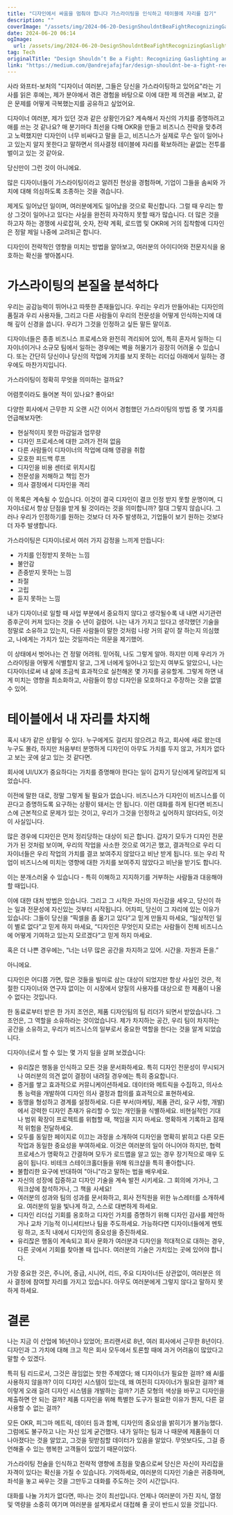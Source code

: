 ```yaml
---
title: "디자인에서 싸움을 멈춰야 합니다 가스라이팅을 인식하고 테이블에 자리를 잡기"
description: ""
coverImage: "/assets/img/2024-06-20-DesignShouldntBeaFightRecognizingGaslightingandTakingYourSeatattheTable_0.png"
date: 2024-06-20 06:14
ogImage: 
  url: /assets/img/2024-06-20-DesignShouldntBeaFightRecognizingGaslightingandTakingYourSeatattheTable_0.png
tag: Tech
originalTitle: "Design Shouldn’t Be a Fight: Recognizing Gaslighting and Taking Your Seat at the Table"
link: "https://medium.com/@andrejafajfar/design-shouldnt-be-a-fight-recognizing-gaslighting-and-taking-your-seat-at-the-table-0485db573526"
---
```



사라 와프터-보처의 "디자이너 여러분, 그들은 당신을 가스라이팅하고 있어요"라는 기사를 읽은 후에는, 제가 분야에서 겪은 경험을 바탕으로 이에 대한 제 의견을 써보고, 같은 문제를 어떻게 극복했는지를 공유하고 싶었어요.

디자이너 여러분, 제가 있던 것과 같은 상황인가요? 계속해서 자신의 가치를 증명하려고 애를 쓰는 것 같나요? 매 분기마다 최선을 다해 OKR을 만들고 비즈니스 전략을 맞추려고 노력했지만 디자인이 너무 비싸다고 말을 듣고, 비즈니스가 실제로 무슨 일이 일어나고 있는지 알지 못한다고 말하면서 의사결정 테이블에 자리를 확보하려는 끝없는 전투를 벌이고 있는 것 같아요.

당신만이 그런 것이 아니에요.

많은 디자이너들이 가스라이팅이라고 알려진 현상을 경험하며, 기업이 그들을 솜씨와 가치에 대해 의심하도록 조종하는 것을 겪습니다.

<div class="content-ad"></div>

제게도 일어났던 일이며, 여러분에게도 일어났을 것으로 확신합니다. 그럴 때 우리는 항상 그것이 일어나고 있다는 사실을 완전히 자각하지 못할 때가 많습니다. 더 많은 것을 하고자 하는 경쟁에 사로잡혀, 숫자, 전략 계획, 로드맵 및 OKR에 거의 집착함에 디자인은 정말 제일 나중에 고려되곤 합니다.

디자인이 전략적인 영향을 미치는 방법을 알아보고, 여러분의 아이디어와 전문지식을 옹호하는 확신을 쌓아봅시다.

# 가스라이팅의 본질을 분석하다

우리는 공감능력이 뛰어나고 따뜻한 존재들입니다. 우리는 우리가 만들어내는 디자인의 품질과 우리 사용자들, 그리고 다른 사람들이 우리의 전문성을 어떻게 인식하는지에 대해 깊이 신경을 씁니다. 우리가 그것을 인정하고 싶든 말든 말이죠.

<div class="content-ad"></div>

디자이너들은 종종 비즈니스 프로세스와 완전히 격리되어 있어, 특히 혼자서 일하는 디자이너이거나 소규모 팀에서 일하는 경우에는 벽을 허물기가 굉장히 어려울 수 있습니다. 또는 간단히 당신이나 당신의 작업에 가치를 보지 못하는 리더십 아래에서 일하는 경우에도 마찬가지입니다.

가스라이팅이 정확히 무엇을 의미하는 걸까요?

어렴풋이라도 들어본 적이 있나요? 좋아요!

다양한 회사에서 근무한 지 오랜 시간 이어서 경험했던 가스라이팅의 방법 중 몇 가지를 언급해보자면:

<div class="content-ad"></div>

- 현실적이지 못한 마감일과 업무량
- 디자인 프로세스에 대한 고려가 전혀 없음
- 다른 사람들이 디자이너의 작업에 대해 영광을 취함
- 모호한 피드백 루프
- 디자인을 비용 센터로 위치시킴
- 전문성을 저해하고 책임 전가
- 의사 결정에서 디자인을 격리

이 목록은 계속될 수 있습니다. 이것이 결국 디자인이 결코 인정 받지 못할 운명이며, 디자이너로서 항상 단점을 받게 될 것이라는 것을 의미합니까? 절대 그렇지 않습니다. 그러나 우리가 인정하기를 원하는 것보다 더 자주 발생하고, 기업들이 보기 원하는 것보다 더 자주 발생합니다.

가스라이팅은 디자이너로서 여러 가지 감정을 느끼게 만듭니다:

- 가치를 인정받지 못하는 느낌
- 불안감
- 존중받지 못하는 느낌
- 좌절
- 고립
- 듣지 못하는 느낌

<div class="content-ad"></div>

내가 디자이너로 일할 때 사업 부분에서 중요하지 않다고 생각될수록 내 내면 사기관련 증후군이 커져 있다는 것을 수 년이 걸렸어. 나는 내가 가지고 있다고 생각했던 기술을 정말로 소유하고 있는지, 다른 사람들이 말한 것처럼 나랑 거의 같이 잘 하는지 의심했고, 나에게는 가치가 있는 것일까라는 의문을 제기했어. 

이 상태에서 벗어나는 건 정말 어려워. 믿어줘, 나도 그렇게 알아. 하지만 이제 우리가 가스라이팅을 어떻게 식별할지 알고, 그게 너에게 일어나고 있는지 여부도 알았으니, 나는 디자이너로써 내 삶에 조금씩 효과적으로 실천해온 몇 가지를 공유할게. 그렇게 하면 내게 미치는 영향을 최소화하고, 사람들이 항상 디자인을 모호하다고 주장하는 것을 없앨 수 있어. 

# 테이블에서 내 자리를 차지해 

혹시 내가 같은 상황일 수 있다. 누구에게도 걸리지 않으려고 하고, 회사에 새로 왔는데 누구도 몰라, 하지만 처음부터 분명하게 디자인이 아무도 가치를 두지 않고, 가치가 없다고 보는 곳에 살고 있는 것 같다면.

<div class="content-ad"></div>

회사에 UI/UX가 중요하다는 가치를 증명해야 한다는 일이 갑자기 당신에게 달려있게 되었습니다.

이전에 말한 대로, 정말 그렇게 될 필요가 없습니다. 비즈니스가 디자인이 비즈니스를 이끈다고 증명하도록 요구하는 상황이 돼서는 안 됩니다. 이런 대화를 하게 된다면 비즈니스에 근본적으로 문제가 있는 것이고, 우리가 그것을 인정하고 싶어하지 않더라도, 이것이 사실입니다.

많은 경우에 디자인은 먼저 정리당하는 대상이 되곤 합니다. 갑자기 모두가 디자인 전문가가 된 것처럼 보이며, 우리의 작업을 사소한 것으로 여기곤 했고, 결과적으로 우리 디자이너들은 우리 작업의 가치를 결코 보여주지 않았다고 비난 받게 됩니다. 또는 우리 작업이 비즈니스에 미치는 영향에 대한 가치를 보여주지 않았다고 비난을 받기도 합니다.

이는 분개스러울 수 있습니다 - 특히 이해하고 지지하기를 거부하는 사람들과 대응해야 할 때입니다.

<div class="content-ad"></div>

이에 대한 대처 방법은 있습니다. 그리고 그 시작은 자신의 자신감을 세우고, 당신이 하는 일과 전문성에 자신있는 것부터 시작됩니다. 어차피, 당신이 그 자리에 있는 이유가 있습니다: 그들이 당신을 “픽셀을 좀 옮기고 있다”고 믿게 만들지 마세요, “일상적인 일이 별로 없다”고 믿게 하지 마세요, “디자인은 무엇인지 모르는 사람들이 전체 비즈니스에 어떻게 기여하고 있는지 모르겠다”고 믿게 하지 마세요.

혹은 더 나쁜 경우에는, “너는 너무 많은 공간을 차지하고 있어. 시간을. 자원과 돈을.”

아니에요.

디자인은 어디쯤 가면, 많은 것들을 빌미로 삼는 대상이 되었지만 항상 사실인 것은, 적절한 디자이너와 연구자 없이는 이 시장에서 양질의 사용자를 대상으로 한 제품이 나올 수 없다는 것입니다.

<div class="content-ad"></div>

한 동료로부터 받은 한 가지 조언은, 제품 디자인팀의 팀 리더가 되면서 받았습니다. 그 조언은, 그 역할을 소유하라는 것이었습니다. 제가 차지하는 공간, 우리 팀이 차지하는 공간을 소유하고, 우리가 비즈니스의 일부로서 중요한 역할을 한다는 것을 알게 되었습니다.

디자이너로서 할 수 있는 몇 가지 일을 살펴 보겠습니다:

- 유리잖은 행동을 인식하고 모든 것을 문서화하세요. 특히 디자인 전문성이 무시되거나 여러분의 의견 없이 결정이 내려질 경우에는 특히 중요합니다.
- 증거를 쌓고 효과적으로 커뮤니케이션하세요. 데이터와 메트릭을 수집하고, 의사소통 능력을 개발하여 디자인 의사 결정과 합의를 효과적으로 표현하세요.
- 동맹을 형성하고 경계를 설정하세요. 다른 부서(마케팅, 제품 관리, 요구 사항, 개발)에서 강력한 디자인 존재가 유리할 수 있는 개인들을 식별하세요. 비현실적인 기대나 범위 확장이 프로젝트를 위협할 때, 책임을 지지 마세요. 명확하게 기록하고 잠재적 위험을 전달하세요.
- 모두를 동일한 페이지로 이끄는 과정을 소개하여 디자인을 명확히 밝히고 다른 모든 작업과 동일한 중요성을 부여하세요. 이것은 여러분의 일이 아니어야 하지만, 협력 프로세스가 명확하고 간결하며 모두가 로드맵을 알고 있는 경우 장기적으로 매우 도움이 됩니다. 비테크 스테이크홀더들을 위해 워크샵을 특히 좋아합니다.
- 불합리한 요구에 반대하여 "아니"라고 말하는 법을 배우세요.
- 자신의 성장에 집중하고 디자인 기술을 계속 발전 시키세요. 그 회의에 가거나, 그 워크샵에 참석하거나, 그 책을 사세요!
- 여러분의 성과와 팀의 성과를 문서화하고, 회사 전직원을 위한 뉴스레터를 소개하세요. 여러분의 일을 빛나게 하고, 스스로 대변하게 하세요.
- 디자인 리더십 기회를 옹호하고 디자인 가치를 증명하기 위해 디자인 감사를 제안하거나 교차 기능적 이니셔티브나 팀을 주도하세요. 가능하다면 디자이너들에게 멘토링 하고, 조직 내에서 디자인의 중요성을 증진하세요.
- 유리잖은 행동이 계속되고 회사 문화가 여러분과 디자인을 적대적으로 대하는 경우, 다른 곳에서 기회를 찾아볼 때 입니다. 여러분의 기술은 가치있는 곳에 있어야 합니다.

가장 중요한 것은, 주니어, 중급, 시니어, 리드, 주요 디자이너든 상관없이, 여러분은 의사 결정에 참여할 자리를 가지고 있습니다. 아무도 여러분에게 그렇지 않다고 말하지 못하게 하세요.

<div class="content-ad"></div>

# 결론

나는 지금 이 산업에 16년이나 있었어; 프리랜서로 8년, 여러 회사에서 근무한 8년이다. 디자인과 그 가치에 대해 크고 작은 회사 모두에서 토론할 때에 과거 어려움이 많았다고 말할 수 있겠다.

특히 팀 리드로서, 그것은 끊임없는 핫한 주제였다; 왜 디자이너가 필요한 걸까? 왜 AI를 사용하지 않을까? 이미 디자인 시스템이 있는데, 왜 여전히 디자이너가 필요한 걸까? 왜 이렇게 오래 걸려 디자인 시스템을 개발하는 걸까? 기존 모형의 색상을 바꾸고 디자인을 제출하면 안 되는 걸까? 제품 디자인을 위해 특별한 도구가 필요한 이유가 뭔지, 다른 걸 사용할 수 없는 걸까?

모든 OKR, 피그마 메트릭, 데이터 등과 함께, 디자인의 중요성을 밝히기가 불가능했다. 그럼에도 불구하고 나는 자신 있게 굳건했다. 내가 일하는 팀과 나 때문에 제품들이 더 나아졌다는 것을 알았고, 그것을 뒷받침할 데이터가 있음을 알았다. 무엇보다도, 그걸 증언해줄 수 있는 행복한 고객들이 있었기 때문이었다.

<div class="content-ad"></div>

가스라이팅 전술을 인식하고 전략적 영향에 초점을 맞춤으로써 당신은 자신이 자리잡을 자격이 있다는 확신을 가질 수 있습니다. 기억하세요, 여러분의 디자인 기술은 귀중하며, 좌석을 놓고 싸우는 것을 그만두고 대화를 주도하는 것이 시간입니다.

대화를 나눌 가치가 없다면, 떠나는 것이 최선입니다. 언제나 여러분이 가진 지식, 열정 및 역량을 소중히 여기며 여러분을 설계자로서 대접해 줄 곳이 반드시 있을 것입니다.